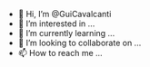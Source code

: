 - 👋 Hi, I’m @GuiCavalcanti
- 👀 I’m interested in ...
- 🌱 I’m currently learning ...
- 💞️ I’m looking to collaborate on ...
- 📫 How to reach me ...

<!---
GuiCavalcanti/GuiCavalcanti is a ✨ special ✨ repository because its `README.md` (this file) appears on your GitHub profile.
You can click the Preview link to take a look at your changes.
--->
